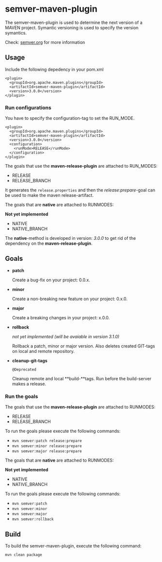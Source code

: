 # semver-maven-plugin

The semver-maven-plugin is used to determine the next version of a MAVEN project. Symantic versioning is used to specify the version symantics.

Check: [semver.org](https://www.semver.org) for more information

## Usage

Include the following depedency in your pom.xml

```
<plugin>
  <groupId>org.apache.maven.plugins</groupId>
  <artifactId>semver-maven-plugin</artifactId>
  <version>3.0.0</version>
</plugin>
```

### Run configurations

You have to specify the configuration-tag to set the RUN_MODE.
 
```
<plugin>
  <groupId>org.apache.maven.plugins</groupId>
  <artifactId>semver-maven-plugin</artifactId>
  <version>3.0.0</version>
  <configuration>
    <runMode>RELEASE</runMode>
  </configuration>
</plugin>
```

The goals that use the **maven-release-plugin** are attached to RUN_MODES:

* RELEASE
* RELEASE_BRANCH

It generates the `release.properties` and then the *release:prepare*-goal can be used to make the maven release-artifact.

The goals that are **native** are attached to RUNMODES:

**Not yet implemented**

* NATIVE
* NATIVE_BRANCH
  
The **native**-method is developed in version: *3.0.0* to get rid of the dependency on the **maven-release-plugin**.

## Goals

* **patch**

    Create a bug-fix on your project: 0.0.x. 

* **minor**

    Create a non-breaking new feature on your project: 0.x.0.

* **major**

    Create a breaking changes in your project: x.0.0.

* **rollback**

    *not yet implemented (will be avaiable in version 3.1.0)*
    
    Rollback a patch, minor or major version. Also deletes created GIT-tags on local and remote repository.


* **cleanup-git-tags**

    `@Deprecated`
    
    Cleanup remote and local **build-**tags. Run before the build-server makes a release.

### Run the goals

The goals that use the **maven-release-plugin** are attached to RUNMODES:

* RELEASE
* RELEASE_BRANCH

To run the goals please execute the following commands:

* `mvn semver:patch release:prepare`
* `mvn semver:minor release:prepare`
* `mvn semver:major release:prepare`


The goals that are **native** are attached to RUNMODES:

**Not yet implemented**

* NATIVE
* NATIVE_BRANCH

To run the goals please execute the following commands:

* `mvn semver:patch`
* `mvn semver:minor`
* `mvn semver:major`
* `mvn semver:rollback` 


## Build

To build the semver-maven-plugin, execute the following command:

`mvn clean package`